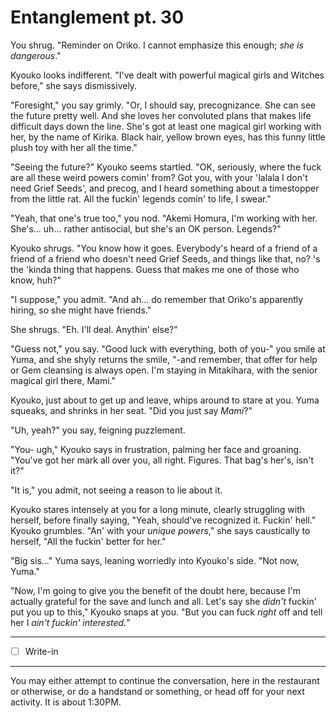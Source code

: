 # Entanglement pt. 30

You shrug. "Reminder on Oriko. I cannot emphasize this enough; *she is dangerous*."

Kyouko looks indifferent. "I've dealt with powerful magical girls and Witches before," she says dismissively.

"Foresight," you say grimly. "Or, I should say, precognizance. She can see the future pretty well. And she loves her convoluted plans that makes life difficult days down the line. She's got at least one magical girl working with her, by the name of Kirika. Black hair, yellow brown eyes, has this funny little plush toy with her all the time."

"Seeing the future?" Kyouko seems startled. "OK, seriously, where the fuck are all these weird powers comin' from? Got you, with your 'lalala I don't need Grief Seeds', and precog, and I heard something about a timestopper from the little rat. All the fuckin' legends comin' to life, I swear."

"Yeah, that one's true too," you nod. "Akemi Homura, I'm working with her. She's... uh... rather antisocial, but she's an OK person. Legends?"

Kyouko shrugs. "You know how it goes. Everybody's heard of a friend of a friend of a friend who doesn't need Grief Seeds, and things like that, no? 's the 'kinda thing that happens. Guess that makes me one of those who know, huh?"

"I suppose," you admit. "And ah... do remember that Oriko's apparently hiring, so she might have friends."

She shrugs. "Eh. I'll deal. Anythin' else?"

"Guess not," you say. "Good luck with everything, both of you-" you smile at Yuma, and she shyly returns the smile, "-and remember, that offer for help or Gem cleansing is always open. I'm staying in Mitakihara, with the senior magical girl there, Mami."

Kyouko, just about to get up and leave, whips around to stare at you. Yuma squeaks, and shrinks in her seat. "Did you just say *Mami*?"

"Uh, yeah?" you say, feigning puzzlement.

"You- ugh," Kyouko says in frustration, palming her face and groaning. "You've got her mark all over you, all right. Figures. That bag's her's, isn't it?"

"It is," you admit, not seeing a reason to lie about it.

Kyouko stares intensely at you for a long minute, clearly struggling with herself, before finally saying, "Yeah, should've recognized it. Fuckin' hell." Kyouko grumbles. "An' with your *unique powers*," she says caustically to herself, "All the fuckin' better for her."

"Big sis..." Yuma says, leaning worriedly into Kyouko's side. "Not now, Yuma."

"Now, I'm going to give you the benefit of the doubt here, because I'm actually grateful for the save and lunch and all. Let's say she *didn't* fuckin' put you up to this," Kyouko snaps at you. "But you can fuck *right* off and tell her I *ain't fuckin' interested.*"

---

- [ ] Write-in

---

You may either attempt to continue the conversation, here in the restaurant or otherwise, or do a handstand or something, or head off for your next activity. It is about 1:30PM.
